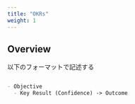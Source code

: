 ```yaml
---
title: "OKRs"
weight: 1
---
```


## Overview

以下のフォーマットで記述する

```markdown

- Objective
  - Key Result (Confidence) -> Outcome

```